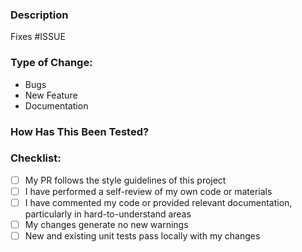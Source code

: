 ### Description

<!--Include a summary of the change and relevant motivation/context. List any dependencies that are required for this change.-->

Fixes #ISSUE

### Type of Change:
<!--**Delete irrelevant options.**-->

- Bugs
- New Feature
- Documentation

### How Has This Been Tested?
<!--Describe the tests you ran to verify your changes. Provide instructions or GIFs so we can reproduce. List any relevant details for your test.-->


### Checklist:
<!--**Delete irrelevant options.**-->

- [ ] My PR follows the style guidelines of this project
- [ ] I have performed a self-review of my own code or materials
- [ ] I have commented my code or provided relevant documentation, particularly in hard-to-understand areas
- [ ] My changes generate no new warnings
- [ ] New and existing unit tests pass locally with my changes